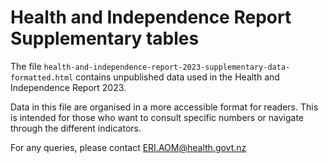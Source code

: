 # Health and Independence Report Supplementary tables

The file `health-and-independence-report-2023-supplementary-data-formatted.html` contains unpublished data used in the Health and Independence Report 2023.

Data in this file are organised in a more accessible format for readers. This is intended for those who want to consult specific numbers or navigate through the different indicators.

For any queries, please contact ERI.AOM@health.govt.nz
